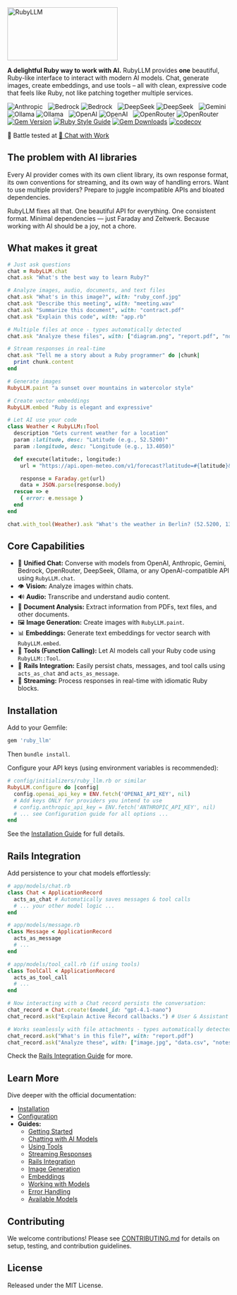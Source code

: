 <img src="/docs/assets/images/logotype.svg" alt="RubyLLM" height="120" width="250">

**A delightful Ruby way to work with AI.** RubyLLM provides **one** beautiful, Ruby-like interface to interact with modern AI models. Chat, generate images, create embeddings, and use tools – all with clean, expressive code that feels like Ruby, not like patching together multiple services.

<div class="provider-icons">
  <img src="https://registry.npmmirror.com/@lobehub/icons-static-svg/latest/files/icons/anthropic-text.svg" alt="Anthropic" class="logo-small">
  &nbsp;
  <img src="https://registry.npmmirror.com/@lobehub/icons-static-svg/latest/files/icons/bedrock-color.svg" alt="Bedrock" class="logo-medium">
  <img src="https://registry.npmmirror.com/@lobehub/icons-static-svg/latest/files/icons/bedrock-text.svg" alt="Bedrock" class="logo-small">
  &nbsp;
  <img src="https://registry.npmmirror.com/@lobehub/icons-static-svg/latest/files/icons/deepseek-color.svg" alt="DeepSeek" class="logo-medium">
  <img src="https://registry.npmmirror.com/@lobehub/icons-static-svg/latest/files/icons/deepseek-text.svg" alt="DeepSeek" class="logo-small">
  &nbsp;
  <img src="https://registry.npmmirror.com/@lobehub/icons-static-svg/latest/files/icons/gemini-brand-color.svg" alt="Gemini" class="logo-large">
  &nbsp;
  <img src="https://registry.npmmirror.com/@lobehub/icons-static-svg/latest/files/icons/ollama.svg" alt="Ollama" class="logo-medium">
  <img src="https://registry.npmmirror.com/@lobehub/icons-static-svg/latest/files/icons/ollama-text.svg" alt="Ollama" class="logo-medium">
  &nbsp;
  <img src="https://registry.npmmirror.com/@lobehub/icons-static-svg/latest/files/icons/openai.svg" alt="OpenAI" class="logo-medium">
  <img src="https://registry.npmmirror.com/@lobehub/icons-static-svg/latest/files/icons/openai-text.svg" alt="OpenAI" class="logo-medium">
  &nbsp;
  <img src="https://registry.npmmirror.com/@lobehub/icons-static-svg/latest/files/icons/openrouter.svg" alt="OpenRouter" class="logo-medium">
  <img src="https://registry.npmmirror.com/@lobehub/icons-static-svg/latest/files/icons/openrouter-text.svg" alt="OpenRouter" class="logo-small">
  &nbsp;
</div>

<div class="badge-container">
  <a href="https://badge.fury.io/rb/ruby_llm"><img src="https://badge.fury.io/rb/ruby_llm.svg" alt="Gem Version" /></a>
  <a href="https://github.com/testdouble/standard"><img src="https://img.shields.io/badge/code_style-standard-brightgreen.svg" alt="Ruby Style Guide" /></a>
  <a href="https://rubygems.org/gems/ruby_llm"><img alt="Gem Downloads" src="https://img.shields.io/gem/dt/ruby_llm"></a>
  <a href="https://codecov.io/gh/crmne/ruby_llm"><img src="https://codecov.io/gh/crmne/ruby_llm/branch/main/graph/badge.svg" alt="codecov" /></a>
</div>

🤺 Battle tested at [💬 Chat with Work](https://chatwithwork.com)

## The problem with AI libraries

Every AI provider comes with its own client library, its own response format, its own conventions for streaming, and its own way of handling errors. Want to use multiple providers? Prepare to juggle incompatible APIs and bloated dependencies.

RubyLLM fixes all that. One beautiful API for everything. One consistent format. Minimal dependencies — just Faraday and Zeitwerk. Because working with AI should be a joy, not a chore.

## What makes it great

```ruby
# Just ask questions
chat = RubyLLM.chat
chat.ask "What's the best way to learn Ruby?"

# Analyze images, audio, documents, and text files
chat.ask "What's in this image?", with: "ruby_conf.jpg"
chat.ask "Describe this meeting", with: "meeting.wav"
chat.ask "Summarize this document", with: "contract.pdf"
chat.ask "Explain this code", with: "app.rb"

# Multiple files at once - types automatically detected
chat.ask "Analyze these files", with: ["diagram.png", "report.pdf", "notes.txt"]

# Stream responses in real-time
chat.ask "Tell me a story about a Ruby programmer" do |chunk|
  print chunk.content
end

# Generate images
RubyLLM.paint "a sunset over mountains in watercolor style"

# Create vector embeddings
RubyLLM.embed "Ruby is elegant and expressive"

# Let AI use your code
class Weather < RubyLLM::Tool
  description "Gets current weather for a location"
  param :latitude, desc: "Latitude (e.g., 52.5200)"
  param :longitude, desc: "Longitude (e.g., 13.4050)"

  def execute(latitude:, longitude:)
    url = "https://api.open-meteo.com/v1/forecast?latitude=#{latitude}&longitude=#{longitude}&current=temperature_2m,wind_speed_10m"

    response = Faraday.get(url)
    data = JSON.parse(response.body)
  rescue => e
    { error: e.message }
  end
end

chat.with_tool(Weather).ask "What's the weather in Berlin? (52.5200, 13.4050)"
```

## Core Capabilities

*   💬 **Unified Chat:** Converse with models from OpenAI, Anthropic, Gemini, Bedrock, OpenRouter, DeepSeek, Ollama, or any OpenAI-compatible API using `RubyLLM.chat`.
*   👁️ **Vision:** Analyze images within chats.
*   🔊 **Audio:** Transcribe and understand audio content.
*   📄 **Document Analysis:** Extract information from PDFs, text files, and other documents.
*   🖼️ **Image Generation:** Create images with `RubyLLM.paint`.
*   📊 **Embeddings:** Generate text embeddings for vector search with `RubyLLM.embed`.
*   🔧 **Tools (Function Calling):** Let AI models call your Ruby code using `RubyLLM::Tool`.
*   🚂 **Rails Integration:** Easily persist chats, messages, and tool calls using `acts_as_chat` and `acts_as_message`.
*   🌊 **Streaming:** Process responses in real-time with idiomatic Ruby blocks.

## Installation

Add to your Gemfile:
```ruby
gem 'ruby_llm'
```
Then `bundle install`.

Configure your API keys (using environment variables is recommended):
```ruby
# config/initializers/ruby_llm.rb or similar
RubyLLM.configure do |config|
  config.openai_api_key = ENV.fetch('OPENAI_API_KEY', nil)
  # Add keys ONLY for providers you intend to use
  # config.anthropic_api_key = ENV.fetch('ANTHROPIC_API_KEY', nil)
  # ... see Configuration guide for all options ...
end
```
See the [Installation Guide](https://rubyllm.com/installation) for full details.

## Rails Integration

Add persistence to your chat models effortlessly:

```ruby
# app/models/chat.rb
class Chat < ApplicationRecord
  acts_as_chat # Automatically saves messages & tool calls
  # ... your other model logic ...
end

# app/models/message.rb
class Message < ApplicationRecord
  acts_as_message
  # ...
end

# app/models/tool_call.rb (if using tools)
class ToolCall < ApplicationRecord
  acts_as_tool_call
  # ...
end

# Now interacting with a Chat record persists the conversation:
chat_record = Chat.create!(model_id: "gpt-4.1-nano")
chat_record.ask("Explain Active Record callbacks.") # User & Assistant messages saved

# Works seamlessly with file attachments - types automatically detected
chat_record.ask("What's in this file?", with: "report.pdf")
chat_record.ask("Analyze these", with: ["image.jpg", "data.csv", "notes.txt"])
```
Check the [Rails Integration Guide](https://rubyllm.com/guides/rails) for more.

## Learn More

Dive deeper with the official documentation:

-   [Installation](https://rubyllm.com/installation)
-   [Configuration](https://rubyllm.com/configuration)
-   **Guides:**
    -   [Getting Started](https://rubyllm.com/guides/getting-started)
    -   [Chatting with AI Models](https://rubyllm.com/guides/chat)
    -   [Using Tools](https://rubyllm.com/guides/tools)
    -   [Streaming Responses](https://rubyllm.com/guides/streaming)
    -   [Rails Integration](https://rubyllm.com/guides/rails)
    -   [Image Generation](https://rubyllm.com/guides/image-generation)
    -   [Embeddings](https://rubyllm.com/guides/embeddings)
    -   [Working with Models](https://rubyllm.com/guides/models)
    -   [Error Handling](https://rubyllm.com/guides/error-handling)
    -   [Available Models](https://rubyllm.com/guides/available-models)

## Contributing

We welcome contributions! Please see [CONTRIBUTING.md](CONTRIBUTING.md) for details on setup, testing, and contribution guidelines.

## License

Released under the MIT License.